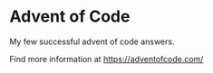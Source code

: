 # Advent of Code

My few successful advent of code answers. 

Find more information at https://adventofcode.com/
